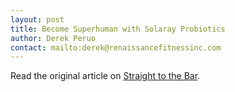 ```yaml
---
layout: post
title: Become Superhuman with Solaray Probiotics
author: Derek Peruo
contact: mailto:derek@renaissancefitnessinc.com
---
```

Read the original article on [Straight to the Bar][].

[Straight to the Bar]: http://straighttothebar.com/articles/2012/08/become_superhuman_with_solaray_probiotics/

